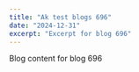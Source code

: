 ```yaml
---
title: "Ak test blogs 696"
date: "2024-12-31"
excerpt: "Excerpt for blog 696"
---
```


Blog content for blog 696
